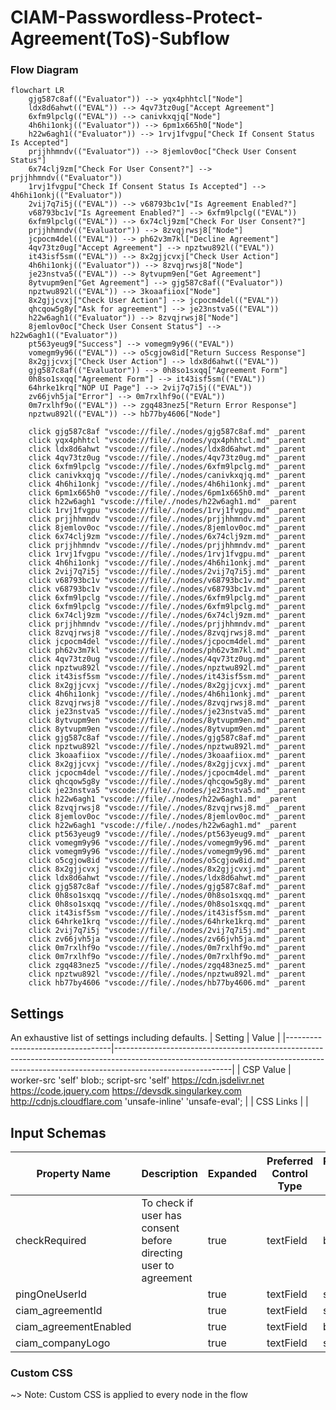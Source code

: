 # CIAM-Passwordless-Protect-Agreement(ToS)-Subflow

### Flow Diagram
```mermaid
flowchart LR
    gjg587c8af(("Evaluator")) --> yqx4phhtcl["Node"]
    ldx8d6ahwt(("EVAL")) --> 4qv73tz0ug["Accept Agreement"]
    6xfm9lpclg(("EVAL")) --> canivkxqjq["Node"]
    4h6hi1onkj(("Evaluator")) --> 6pm1x665h0["Node"]
    h22w6agh1(("Evaluator")) --> 1rvj1fvgpu["Check If Consent Status Is Accepted"]
    prjjhhmndv(("Evaluator")) --> 8jemlov0oc["Check User Consent Status"]
    6x74clj9zm["Check For User Consent?"] --> prjjhhmndv(("Evaluator"))
    1rvj1fvgpu["Check If Consent Status Is Accepted"] --> 4h6hi1onkj(("Evaluator"))
    2vij7q7i5j(("EVAL")) --> v68793bc1v["Is Agreement Enabled?"]
    v68793bc1v["Is Agreement Enabled?"] --> 6xfm9lpclg(("EVAL"))
    6xfm9lpclg(("EVAL")) --> 6x74clj9zm["Check For User Consent?"]
    prjjhhmndv(("Evaluator")) --> 8zvqjrwsj8["Node"]
    jcpocm4del(("EVAL")) --> ph62v3m7kl["Decline Agreement"]
    4qv73tz0ug["Accept Agreement"] --> npztwu892l(("EVAL"))
    it43isf5sm(("EVAL")) --> 8x2gjjcvxj["Check User Action"]
    4h6hi1onkj(("Evaluator")) --> 8zvqjrwsj8["Node"]
    je23nstva5(("EVAL")) --> 8ytvupm9en["Get Agreement"]
    8ytvupm9en["Get Agreement"] --> gjg587c8af(("Evaluator"))
    npztwu892l(("EVAL")) --> 3koaafiiox["Node"]
    8x2gjjcvxj["Check User Action"] --> jcpocm4del(("EVAL"))
    qhcqow5g8y["Ask for agreement"] --> je23nstva5(("EVAL"))
    h22w6agh1(("Evaluator")) --> 8zvqjrwsj8["Node"]
    8jemlov0oc["Check User Consent Status"] --> h22w6agh1(("Evaluator"))
    pt563yeug9["Success"] --> vomegm9y96(("EVAL"))
    vomegm9y96(("EVAL")) --> o5cgjow8id["Return Success Response"]
    8x2gjjcvxj["Check User Action"] --> ldx8d6ahwt(("EVAL"))
    gjg587c8af(("Evaluator")) --> 0h8so1sxqq["Agreement Form"]
    0h8so1sxqq["Agreement Form"] --> it43isf5sm(("EVAL"))
    64hrke1krq["NOP UI Page"] --> 2vij7q7i5j(("EVAL"))
    zv66jvh5ja["Error"] --> 0m7rxlhf9o(("EVAL"))
    0m7rxlhf9o(("EVAL")) --> zgq483nez5["Return Error Response"]
    npztwu892l(("EVAL")) --> hb77by4606["Node"]

    click gjg587c8af "vscode://file/./nodes/gjg587c8af.md" _parent
    click yqx4phhtcl "vscode://file/./nodes/yqx4phhtcl.md" _parent
    click ldx8d6ahwt "vscode://file/./nodes/ldx8d6ahwt.md" _parent
    click 4qv73tz0ug "vscode://file/./nodes/4qv73tz0ug.md" _parent
    click 6xfm9lpclg "vscode://file/./nodes/6xfm9lpclg.md" _parent
    click canivkxqjq "vscode://file/./nodes/canivkxqjq.md" _parent
    click 4h6hi1onkj "vscode://file/./nodes/4h6hi1onkj.md" _parent
    click 6pm1x665h0 "vscode://file/./nodes/6pm1x665h0.md" _parent
    click h22w6agh1 "vscode://file/./nodes/h22w6agh1.md" _parent
    click 1rvj1fvgpu "vscode://file/./nodes/1rvj1fvgpu.md" _parent
    click prjjhhmndv "vscode://file/./nodes/prjjhhmndv.md" _parent
    click 8jemlov0oc "vscode://file/./nodes/8jemlov0oc.md" _parent
    click 6x74clj9zm "vscode://file/./nodes/6x74clj9zm.md" _parent
    click prjjhhmndv "vscode://file/./nodes/prjjhhmndv.md" _parent
    click 1rvj1fvgpu "vscode://file/./nodes/1rvj1fvgpu.md" _parent
    click 4h6hi1onkj "vscode://file/./nodes/4h6hi1onkj.md" _parent
    click 2vij7q7i5j "vscode://file/./nodes/2vij7q7i5j.md" _parent
    click v68793bc1v "vscode://file/./nodes/v68793bc1v.md" _parent
    click v68793bc1v "vscode://file/./nodes/v68793bc1v.md" _parent
    click 6xfm9lpclg "vscode://file/./nodes/6xfm9lpclg.md" _parent
    click 6xfm9lpclg "vscode://file/./nodes/6xfm9lpclg.md" _parent
    click 6x74clj9zm "vscode://file/./nodes/6x74clj9zm.md" _parent
    click prjjhhmndv "vscode://file/./nodes/prjjhhmndv.md" _parent
    click 8zvqjrwsj8 "vscode://file/./nodes/8zvqjrwsj8.md" _parent
    click jcpocm4del "vscode://file/./nodes/jcpocm4del.md" _parent
    click ph62v3m7kl "vscode://file/./nodes/ph62v3m7kl.md" _parent
    click 4qv73tz0ug "vscode://file/./nodes/4qv73tz0ug.md" _parent
    click npztwu892l "vscode://file/./nodes/npztwu892l.md" _parent
    click it43isf5sm "vscode://file/./nodes/it43isf5sm.md" _parent
    click 8x2gjjcvxj "vscode://file/./nodes/8x2gjjcvxj.md" _parent
    click 4h6hi1onkj "vscode://file/./nodes/4h6hi1onkj.md" _parent
    click 8zvqjrwsj8 "vscode://file/./nodes/8zvqjrwsj8.md" _parent
    click je23nstva5 "vscode://file/./nodes/je23nstva5.md" _parent
    click 8ytvupm9en "vscode://file/./nodes/8ytvupm9en.md" _parent
    click 8ytvupm9en "vscode://file/./nodes/8ytvupm9en.md" _parent
    click gjg587c8af "vscode://file/./nodes/gjg587c8af.md" _parent
    click npztwu892l "vscode://file/./nodes/npztwu892l.md" _parent
    click 3koaafiiox "vscode://file/./nodes/3koaafiiox.md" _parent
    click 8x2gjjcvxj "vscode://file/./nodes/8x2gjjcvxj.md" _parent
    click jcpocm4del "vscode://file/./nodes/jcpocm4del.md" _parent
    click qhcqow5g8y "vscode://file/./nodes/qhcqow5g8y.md" _parent
    click je23nstva5 "vscode://file/./nodes/je23nstva5.md" _parent
    click h22w6agh1 "vscode://file/./nodes/h22w6agh1.md" _parent
    click 8zvqjrwsj8 "vscode://file/./nodes/8zvqjrwsj8.md" _parent
    click 8jemlov0oc "vscode://file/./nodes/8jemlov0oc.md" _parent
    click h22w6agh1 "vscode://file/./nodes/h22w6agh1.md" _parent
    click pt563yeug9 "vscode://file/./nodes/pt563yeug9.md" _parent
    click vomegm9y96 "vscode://file/./nodes/vomegm9y96.md" _parent
    click vomegm9y96 "vscode://file/./nodes/vomegm9y96.md" _parent
    click o5cgjow8id "vscode://file/./nodes/o5cgjow8id.md" _parent
    click 8x2gjjcvxj "vscode://file/./nodes/8x2gjjcvxj.md" _parent
    click ldx8d6ahwt "vscode://file/./nodes/ldx8d6ahwt.md" _parent
    click gjg587c8af "vscode://file/./nodes/gjg587c8af.md" _parent
    click 0h8so1sxqq "vscode://file/./nodes/0h8so1sxqq.md" _parent
    click 0h8so1sxqq "vscode://file/./nodes/0h8so1sxqq.md" _parent
    click it43isf5sm "vscode://file/./nodes/it43isf5sm.md" _parent
    click 64hrke1krq "vscode://file/./nodes/64hrke1krq.md" _parent
    click 2vij7q7i5j "vscode://file/./nodes/2vij7q7i5j.md" _parent
    click zv66jvh5ja "vscode://file/./nodes/zv66jvh5ja.md" _parent
    click 0m7rxlhf9o "vscode://file/./nodes/0m7rxlhf9o.md" _parent
    click 0m7rxlhf9o "vscode://file/./nodes/0m7rxlhf9o.md" _parent
    click zgq483nez5 "vscode://file/./nodes/zgq483nez5.md" _parent
    click npztwu892l "vscode://file/./nodes/npztwu892l.md" _parent
    click hb77by4606 "vscode://file/./nodes/hb77by4606.md" _parent
```


## Settings
An exhaustive list of settings including defaults.
| Setting                          | Value                                                                                                                                                                                   |
|----------------------------------|-----------------------------------------------------------------------------------------------------------------------------------------------------------------------------------------|
| CSP Value                        | worker-src &#39;self&#39; blob:; script-src &#39;self&#39; https://cdn.jsdelivr.net https://code.jquery.com https://devsdk.singularkey.com http://cdnjs.cloudflare.com &#39;unsafe-inline&#39; &#39;unsafe-eval&#39;; | 
 | CSS Links                        | |

## Input Schemas
| Property Name | Description | Expanded | Preferred Control Type | Preferred Data Type | Required |
|----------------------------------|-----------------|-----------------|-----------------|-----------------|-----------------|
| checkRequired | To check if user has consent before directing user to agreement | true | textField | boolean | true | 
 | pingOneUserId |  | true | textField | string | true | 
 | ciam_agreementId |  | true | textField | string | false | 
 | ciam_agreementEnabled |  | true | textField | boolean | false | 
 | ciam_companyLogo |  | true | textField | string | false | 
 



### Custom CSS
~> Note: Custom CSS is applied to every node in the flow

```css

```
